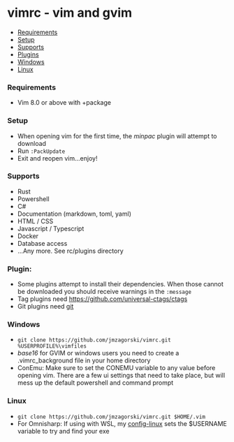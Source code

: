 # vimrc - vim and gvim

* [Requirements](#requirements)
* [Setup](#setup)
* [Supports](#supports)
* [Plugins](#plugins)
* [Windows](#windows)
* [Linux](#linux)

### Requirements
- Vim 8.0 or above with +package

### Setup
- When opening vim for the first time, the *minpac* plugin will attempt to download
- Run `:PackUpdate`
- Exit and reopen vim...enjoy!

### Supports
- Rust
- Powershell
- C#
- Documentation (markdown, toml, yaml)
- HTML / CSS
- Javascript / Typescript
- Docker
- Database access
- ...Any more. See rc/plugins directory

### Plugin:
- Some plugins attempt to install their dependencies. When those cannot be downloaded you should receive warnings in the `:message`
- Tag plugins need https://github.com/universal-ctags/ctags
- Git plugins need [git](https://git-scm.com/downloads)

### Windows
- `git clone https://github.com/jmzagorski/vimrc.git %USERPROFILE%\vimfiles`
- *base16* for GVIM or windows users you need to create a .vimrc_background file in your home directory
- ConEmu: Make sure to set the CONEMU variable to any value before opening vim. There are a few ui settings that need to take place, but will mess up the default powershell and command prompt

### Linux
- `git clone https://github.com/jmzagorski/vimrc.git $HOME/.vim`
- For Omnisharp: If using with WSL, my [config-linux](https://github.com/jmzagorski/config-linux) sets the $USERNAME variable to try and find your exe

